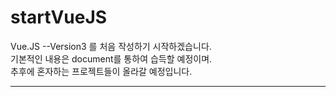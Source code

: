# startVueJS
Vue.JS --Version3 를 처음 작성하기 시작하겠습니다.<br/>
기본적인 내용은 document를 통하여 습득할 예정이며.<br/>
추후에 혼자하는 프로젝트들이 올라갈 예정입니다.<br/>

-------------------------------------------------------------

